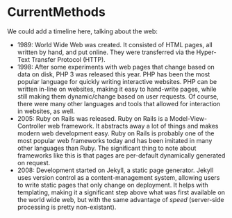 CurrentMethods
==============

We could add a timeline here, talking about the web:

- 1989: World Wide Web was created.
  It consisted of HTML pages, all written by hand, and put online.
  They were transferred via the Hyper-Text Transfer Protocol (HTTP).
- 1998: After some experiments with web pages that change based on data on disk, PHP 3 was released this year.
  PHP has been the most popular language for quickly writing interactive websites.
  PHP can be written in-line on websites, making it easy to hand-write pages, while still making them dynamic/change based on user requests.
  Of course, there were many other languages and tools that allowed for interaction in websites, as well.
- 2005: Ruby on Rails was released.
  Ruby on Rails is a Model-View-Controller web framework.
  It abstracts away a lot of things and makes modern web development easy.
  Ruby on Rails is probably one of the most popular web frameworks today and has been imitated in many other languages than Ruby.
  The significant thing to note about frameworks like this is that pages are per-default dynamically generated on request.
- 2008: Development started on Jekyll, a static page generator.
  Jekyll uses version control as a content-management system, allowing users to write static pages that only change on deployment.
  It helps with templating, making it a significant step above what was first available on the world wide web, but with the same advantage of *speed* (server-side processing is pretty non-existant).

